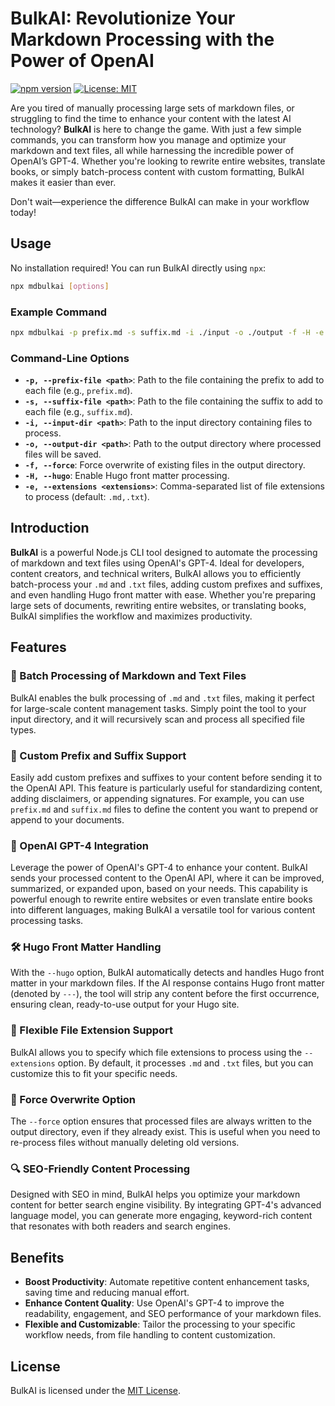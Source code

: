 # BulkAI: Revolutionize Your Markdown Processing with the Power of OpenAI

[![npm version](https://badge.fury.io/js/bulkai.svg)](https://www.npmjs.com/package/bulkai)
[![License: MIT](https://img.shields.io/badge/License-MIT-yellow.svg)](https://opensource.org/licenses/MIT)

Are you tired of manually processing large sets of markdown files, or struggling to find the time to enhance your content with the latest AI technology? **BulkAI** is here to change the game. With just a few simple commands, you can transform how you manage and optimize your markdown and text files, all while harnessing the incredible power of OpenAI’s GPT-4. Whether you're looking to rewrite entire websites, translate books, or simply batch-process content with custom formatting, BulkAI makes it easier than ever.

Don't wait—experience the difference BulkAI can make in your workflow today!

## Usage

No installation required! You can run BulkAI directly using `npx`:

```bash
npx mdbulkai [options]
```

### Example Command

```bash
npx mdbulkai -p prefix.md -s suffix.md -i ./input -o ./output -f -H -e .md,.txt
```

### Command-Line Options

-   **`-p, --prefix-file <path>`**: Path to the file containing the prefix to add to each file (e.g., `prefix.md`).
-   **`-s, --suffix-file <path>`**: Path to the file containing the suffix to add to each file (e.g., `suffix.md`).
-   **`-i, --input-dir <path>`**: Path to the input directory containing files to process.
-   **`-o, --output-dir <path>`**: Path to the output directory where processed files will be saved.
-   **`-f, --force`**: Force overwrite of existing files in the output directory.
-   **`-H, --hugo`**: Enable Hugo front matter processing.
-   **`-e, --extensions <extensions>`**: Comma-separated list of file extensions to process (default: `.md,.txt`).

## Introduction

**BulkAI** is a powerful Node.js CLI tool designed to automate the processing of markdown and text files using OpenAI's GPT-4. Ideal for developers, content creators, and technical writers, BulkAI allows you to efficiently batch-process your `.md` and `.txt` files, adding custom prefixes and suffixes, and even handling Hugo front matter with ease. Whether you're preparing large sets of documents, rewriting entire websites, or translating books, BulkAI simplifies the workflow and maximizes productivity.

## Features

### 🔄 Batch Processing of Markdown and Text Files

BulkAI enables the bulk processing of `.md` and `.txt` files, making it perfect for large-scale content management tasks. Simply point the tool to your input directory, and it will recursively scan and process all specified file types.

### 🎨 Custom Prefix and Suffix Support

Easily add custom prefixes and suffixes to your content before sending it to the OpenAI API. This feature is particularly useful for standardizing content, adding disclaimers, or appending signatures. For example, you can use `prefix.md` and `suffix.md` files to define the content you want to prepend or append to your documents.

### 🚀 OpenAI GPT-4 Integration

Leverage the power of OpenAI's GPT-4 to enhance your content. BulkAI sends your processed content to the OpenAI API, where it can be improved, summarized, or expanded upon, based on your needs. This capability is powerful enough to rewrite entire websites or even translate entire books into different languages, making BulkAI a versatile tool for various content processing tasks.

### 🛠️ Hugo Front Matter Handling

With the `--hugo` option, BulkAI automatically detects and handles Hugo front matter in your markdown files. If the AI response contains Hugo front matter (denoted by `---`), the tool will strip any content before the first occurrence, ensuring clean, ready-to-use output for your Hugo site.

### 📝 Flexible File Extension Support

BulkAI allows you to specify which file extensions to process using the `--extensions` option. By default, it processes `.md` and `.txt` files, but you can customize this to fit your specific needs.

### 💾 Force Overwrite Option

The `--force` option ensures that processed files are always written to the output directory, even if they already exist. This is useful when you need to re-process files without manually deleting old versions.

### 🔍 SEO-Friendly Content Processing

Designed with SEO in mind, BulkAI helps you optimize your markdown content for better search engine visibility. By integrating GPT-4's advanced language model, you can generate more engaging, keyword-rich content that resonates with both readers and search engines.

## Benefits

-   **Boost Productivity**: Automate repetitive content enhancement tasks, saving time and reducing manual effort.
-   **Enhance Content Quality**: Use OpenAI's GPT-4 to improve the readability, engagement, and SEO performance of your markdown files.
-   **Flexible and Customizable**: Tailor the processing to your specific workflow needs, from file handling to content customization.

## License

BulkAI is licensed under the [MIT License](https://opensource.org/licenses/MIT).
